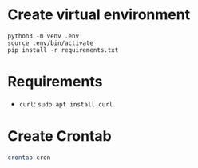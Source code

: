 # Create virtual environment
```
python3 -m venv .env
source .env/bin/activate
pip install -r requirements.txt
```

# Requirements
- `curl`: `sudo apt install curl`

# Create Crontab
```bash
crontab cron
```